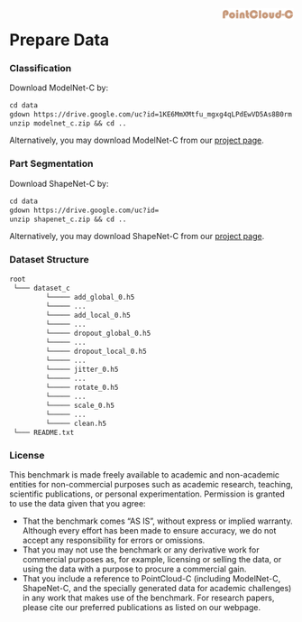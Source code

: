 <img src="../figs/logo.png" align="right" width="25%">

# Prepare Data

### Classification
Download ModelNet-C by:
```shell
cd data
gdown https://drive.google.com/uc?id=1KE6MmXMtfu_mgxg4qLPdEwVD5As8B0rm
unzip modelnet_c.zip && cd ..
```
Alternatively, you may download ModelNet-C from our <a href="https://pointcloud-c.github.io/download.html" target='_blank'>project page</a>.


### Part Segmentation
Download ShapeNet-C by:
```shell
cd data
gdown https://drive.google.com/uc?id=
unzip shapenet_c.zip && cd ..
```
Alternatively, you may download ShapeNet-C from our <a href="https://pointcloud-c.github.io/download.html" target='_blank'>project page</a>.


### Dataset Structure
```
root
 └─── dataset_c
         └───── add_global_0.h5
         └───── ...
         └───── add_local_0.h5
         └───── ...
         └───── dropout_global_0.h5
         └───── ...
         └───── dropout_local_0.h5
         └───── ...
         └───── jitter_0.h5
         └───── ...
         └───── rotate_0.h5
         └───── ...
         └───── scale_0.h5
         └───── ...
         └───── clean.h5
 └─── README.txt
 ```
 
 
### License
 
This benchmark is made freely available to academic and non-academic entities for non-commercial purposes such as academic research, teaching, scientific publications, or personal experimentation. Permission is granted to use the data given that you agree:

- That the benchmark comes “AS IS”, without express or implied warranty. Although every effort has been made to ensure accuracy, we do not accept any responsibility for errors or omissions.
- That you may not use the benchmark or any derivative work for commercial purposes as, for example, licensing or selling the data, or using the data with a purpose to procure a commercial gain.
- That you include a reference to PointCloud-C (including ModelNet-C, ShapeNet-C, and the specially generated data for academic challenges) in any work that makes use of the benchmark. For research papers, please cite our preferred publications as listed on our webpage.

